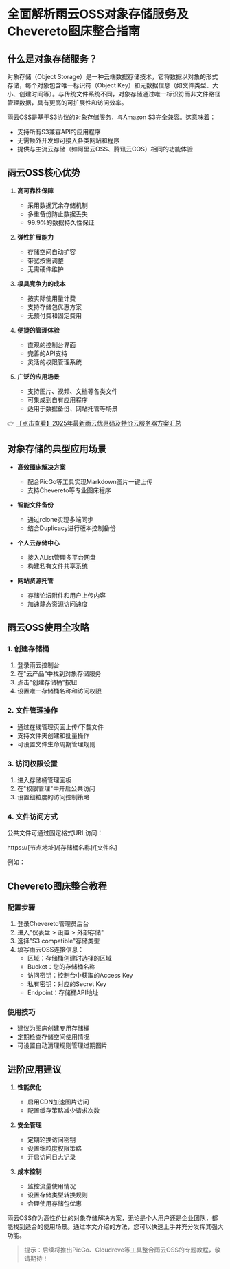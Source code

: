 # 全面解析雨云OSS对象存储服务及Chevereto图床整合指南

## 什么是对象存储服务？

对象存储（Object Storage）是一种云端数据存储技术，它将数据以对象的形式存储，每个对象包含唯一标识符（Object Key）和元数据信息（如文件类型、大小、创建时间等）。与传统文件系统不同，对象存储通过唯一标识符而非文件路径管理数据，具有更高的可扩展性和访问效率。

雨云OSS是基于S3协议的对象存储服务，与Amazon S3完全兼容。这意味着：
- 支持所有S3兼容API的应用程序
- 无需额外开发即可接入各类网站和程序
- 提供与主流云存储（如阿里云OSS、腾讯云COS）相同的功能体验

## 雨云OSS核心优势

1. **高可靠性保障**
   - 采用数据冗余存储机制
   - 多重备份防止数据丢失
   - 99.9%的数据持久性保证

2. **弹性扩展能力**
   - 存储空间自动扩容
   - 带宽按需调整
   - 无需硬件维护

3. **极具竞争力的成本**
   - 按实际使用量计费
   - 支持存储包优惠方案
   - 无预付费和固定费用

4. **便捷的管理体验**
   - 直观的控制台界面
   - 完善的API支持
   - 灵活的权限管理系统

5. **广泛的应用场景**
   - 支持图片、视频、文档等各类文件
   - 可集成到自有应用程序
   - 适用于数据备份、网站托管等场景

👉 [【点击查看】2025年最新雨云优惠码及特价云服务器方案汇总](https://bit.ly/RainYun)

## 对象存储的典型应用场景

- **高效图床解决方案**
  - 配合PicGo等工具实现Markdown图片一键上传
  - 支持Chevereto等专业图床程序

- **智能文件备份**
  - 通过rclone实现多端同步
  - 结合Duplicacy进行版本控制备份

- **个人云存储中心**
  - 接入AList管理多平台网盘
  - 构建私有文件共享系统

- **网站资源托管**
  - 存储论坛附件和用户上传内容
  - 加速静态资源访问速度

## 雨云OSS使用全攻略

### 1. 创建存储桶
1. 登录雨云控制台
2. 在"云产品"中找到对象存储服务
3. 点击"创建存储桶"按钮
4. 设置唯一存储桶名称和访问权限

### 2. 文件管理操作
- 通过在线管理页面上传/下载文件
- 支持文件夹创建和批量操作
- 可设置文件生命周期管理规则

### 3. 访问权限设置
1. 进入存储桶管理面板
2. 在"权限管理"中开启公共访问
3. 设置细粒度的访问控制策略

### 4. 文件访问方式
公共文件可通过固定格式URL访问：

https://[节点地址]/[存储桶名称]/[文件名]

例如：

## Chevereto图床整合教程

### 配置步骤
1. 登录Chevereto管理员后台
2. 进入"仪表盘 > 设置 > 外部存储"
3. 选择"S3 compatible"存储类型
4. 填写雨云OSS连接信息：
   - 区域：存储桶创建时选择的区域
   - Bucket：您的存储桶名称
   - 访问密钥：控制台中获取的Access Key
   - 私有密钥：对应的Secret Key
   - Endpoint：存储桶API地址

### 使用技巧
- 建议为图床创建专用存储桶
- 定期检查存储空间使用情况
- 可设置自动清理规则管理过期图片

## 进阶应用建议

1. **性能优化**
   - 启用CDN加速图片访问
   - 配置缓存策略减少请求次数

2. **安全管理**
   - 定期轮换访问密钥
   - 设置细粒度权限策略
   - 开启访问日志记录

3. **成本控制**
   - 监控流量使用情况
   - 设置存储类型转换规则
   - 合理使用存储包优惠

雨云OSS作为高性价比的对象存储解决方案，无论是个人用户还是企业团队，都能找到适合的使用场景。通过本文介绍的方法，您可以快速上手并充分发挥其强大功能。

> 提示：后续将推出PicGo、Cloudreve等工具整合雨云OSS的专题教程，敬请期待！